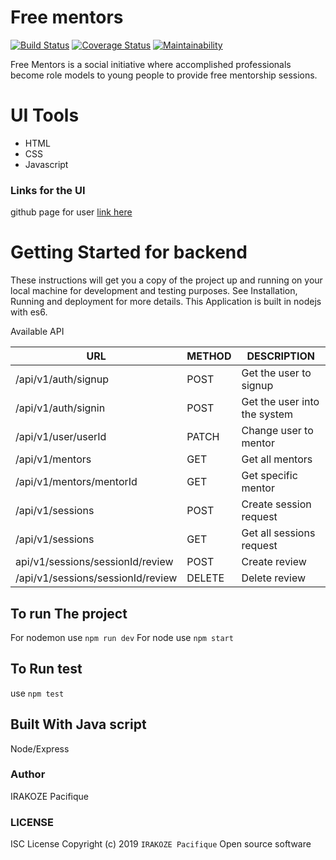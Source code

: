 # Free mentors


[![Build Status](https://travis-ci.org/fikepaci/free-mentor.svg?branch=develop)](https://travis-ci.org/fikepaci/free-mentor) [![Coverage Status](https://coveralls.io/repos/github/fikepaci/free-mentor/badge.svg?branch=develop)](https://coveralls.io/github/fikepaci/free-mentor?branch=develop) [![Maintainability](https://api.codeclimate.com/v1/badges/0d7869300eebc495fb45/maintainability)](https://codeclimate.com/github/fikepaci/free-mentor/maintainability) 

Free Mentors is a social initiative where accomplished professionals become role models to
young people to provide free mentorship sessions.

# UI Tools
- HTML
- CSS
- Javascript
### Links for the UI
github page for user [link here](https://fikepaci.github.io/free-mentor/ui/)

# Getting Started for backend

These instructions will get you a copy of the project up and running on your local machine for development and testing purposes. See Installation, Running and deployment for more details. This Application is built in nodejs with es6.

Available API

| URL | METHOD | DESCRIPTION |
| ------ | ------ | ---------- |
| /api/v1/auth/signup | POST | Get the user to signup |
| /api/v1/auth/signin | POST | Get the user into the system |
| /api/v1/user/userId | PATCH | Change user to mentor |
| /api/v1/mentors | GET | Get all mentors |
| /api/v1/mentors/mentorId | GET | Get specific mentor |
| /api/v1/sessions | POST | Create session request |
| /api/v1/sessions| GET  | Get all sessions request |
| api/v1/sessions/sessionId/review | POST | Create review |
| /api/v1/sessions/sessionId/review | DELETE | Delete review |

## To run The project
For nodemon use ```npm run dev```
For node use ```npm start```

## To Run test
use ```npm test```

## Built With Java script
Node/Express

### Author
IRAKOZE Pacifique

### LICENSE
ISC License
Copyright (c) 2019 ```IRAKOZE Pacifique```
Open source software
